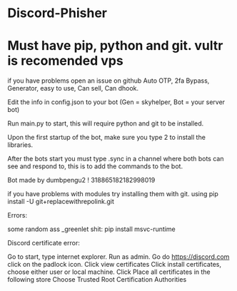 # Discord-Phisher
# Must have pip, python and git. vultr is recomended vps
if you have problems open an issue on github
Auto OTP, 2fa Bypass, Generator, easy to use, Can sell, Can dhook.

Edit the info in config.json to your bot (Gen = skyhelper, Bot = your server bot)

Run main.py to start, this will require python and git to be installed.

Upon the first startup of the bot, make sure you type 2 to install the libraries.

After the bots start you must type .sync in a channel where both bots can see and respond to, this is to add the commands to the bot.



Bot made by dumbpengu2 ! 318865182182998019

if you have problems with modules try installing them with git. using pip install -U git+replacewithrepolink.git

Errors:

some random ass _greenlet shit: pip install msvc-runtime

Discord certificate error:

Go to start, type internet explorer. Run as admin.
Go do https://discord.com click on the padlock icon.
Click view certificates
Click install certificates, choose either user or local machine.
Click Place all certificates in the following store
Choose Trusted Root Certification Authorities
